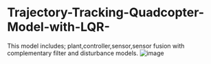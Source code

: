 # Trajectory-Tracking-Quadcopter-Model-with-LQR-
This model includes; plant,controller,sensor,sensor fusion with complementary filter and disturbance models.
![image](https://user-images.githubusercontent.com/98650614/182383797-69e83244-8687-4bd9-b79b-9f098c92667a.png)
